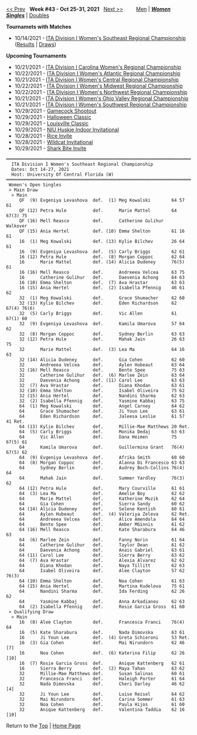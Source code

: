 <a name="top"></a>[<< Prev](women_singles_2142.md) &nbsp; **Week #43 - Oct 25-31, 2021** &nbsp; [Next >>](women_singles_2144.md) &nbsp;&nbsp;&nbsp;&nbsp;&nbsp;&nbsp;&nbsp; [Men](./men_singles_2143.md) &#124; [***Women***](./women_singles_2143.md) &nbsp;&nbsp;&nbsp;&nbsp;&nbsp; [***Singles***](./women_singles_2143.md) &#124; [Doubles](./women_doubles_2143.md)

**Tournamets with Matches**  
- 10/14/2021 - [ITA Division I Women's Southeast Regional Championship](#21-46458) ([Results](#21-46458) &#124; <a href="https://colleges.wearecollegetennis.com/competitions/UniversityOfCentralFloridaW/Tournaments/Overview/477EFA21-99A1-4948-BCBA-3E47323DA44C" target="_blank">Draws</a>)  

**Upcoming Tournaments**  
- 10/21/2021 - <a href="https://colleges.wearecollegetennis.com/competitions/WakeForestUniversityW/Tournaments/Overview/61F146C9-753C-4458-9E95-EE269C0BB692" target="_blank">ITA Division I Carolina Women's Regional Championship</a>  
- 10/22/2021 - <a href="https://colleges.wearecollegetennis.com/competitions/UniversityOfVirginiaW/Tournaments/Overview/03D2591A-B4EA-40D0-84EE-FA366640953F" target="_blank">ITA Division I Women's Atlantic Regional Championship</a>  
- 10/21/2021 - <a href="https://colleges.wearecollegetennis.com/competitions/UniversityOfIowaW/Tournaments/Overview/D14DFB81-5E2F-4C19-96BD-C7C8E01E527B" target="_blank">ITA Division I Women's Central Regional Championship</a>  
- 10/22/2021 - <a href="https://colleges.wearecollegetennis.com/competitions/OhioStateUniversityW/Tournaments/Overview/6552AE44-FB48-4C1E-A09A-B67C23ED4FEA" target="_blank">ITA Division I Women's Midwest Regional Championship</a>  
- 10/22/2021 - <a href="https://colleges.wearecollegetennis.com/competitions/StanfordUniversityW/Tournaments/Overview/069089F9-1C02-43BD-82B5-B68774093F12" target="_blank">ITA Division I Women's Northwest Regional Championship</a>  
- 10/21/2021 - <a href="https://colleges.wearecollegetennis.com/competitions/MiddleTennesseeStateUniversityW/Tournaments/Overview/34C6481F-30D0-4BCE-8E27-2B57D253FF5B" target="_blank">ITA Division I Women's Ohio Valley Regional Championship</a>  
- 10/21/2021 - <a href="https://colleges.wearecollegetennis.com/competitions/UniversityOfSanDiegoW/Tournaments/Overview/9B2A2826-DFA4-4AF2-9D87-2A1D153E1CC1" target="_blank">ITA Division I Women's Southwest Regional Championship</a>  
- 10/29/2021 - <a href="https://colleges.wearecollegetennis.com/competitions/UniversityOfSouthCarolinaW/Tournaments/Overview/57638985-23D4-4AA9-BCB7-AE8C7129F7F3" target="_blank">Gamecock Shootout</a>  
- 10/29/2021 - <a href="https://colleges.wearecollegetennis.com/competitions/UniversityOfNewMexicoW/Tournaments/Overview/DA2F178D-FDC8-43EF-8DAB-5045133E57F7" target="_blank">Halloween Classic</a>  
- 10/29/2021 - <a href="https://colleges.wearecollegetennis.com/competitions/UniversityOfLouisvilleW/Tournaments/Overview/3CA2F6A8-534B-4A9B-999A-8A440E45FA8F" target="_blank">Louisville Classic</a>  
- 10/29/2021 - <a href="https://colleges.wearecollegetennis.com/competitions/NorthernIllinoisUnivW/Tournaments/Overview/4A2D7ED0-6708-44A9-9E54-7EE1CE4409AD" target="_blank">NIU Huskie Indoor Invitational</a>  
- 10/28/2021 - <a href="https://colleges.wearecollegetennis.com/competitions/RiceUniversityW/Tournaments/Overview/4F0CBA0B-FA20-4853-8B64-8B24AEB43DF5" target="_blank">Rice Invite</a>  
- 10/28/2021 - <a href="https://colleges.wearecollegetennis.com/competitions/UniversityOfArizonaW/Tournaments/Overview/64798DC4-18F8-4118-BF15-ACEDAC7642C9" target="_blank">Wildcat Invitational</a>  
- 10/29/2021 - <a href="https://colleges.wearecollegetennis.com/competitions/NovaSoutheasternUnivW/Tournaments/Overview/FD071068-D5DA-4E20-B9FE-5D66B26BC727" target="_blank">Shark Bite Invite</a>  

<a name="21-46458"></a>
~~~
═════════════════════════════════════════════════════════════════════════════
  ITA Division I Women's Southeast Regional Championship
  Dates: Oct 14-27, 2021
  Host: University Of Central Florida (W)
═════════════════════════════════════════════════════════════════════════════
 Women's Open Singles
 > Main Draw
  > Main
     QF  (9) Evgeniya Levashova  def.  (1) Meg Kowalski        64 57 61
     QF (12) Petra Hule          def.      Marie Mattel        64 67(3) 75
     QF (16) Mell Reasco         def.      Catherine Gulihur   Walkover
     QF (15) Ania Hertel         def. (10) Emma Shelton        61 16 61
     16  (1) Meg Kowalski        def. (13) Kylie Bilchev       26 64 61
     16  (9) Evgeniya Levashova  def.  (5) Carly Briggs        62 61
     16 (12) Petra Hule          def.  (8) Morgan Coppoc       62 64
     16      Marie Mattel        def. (14) Alicia Dudeney      76(5) 61
     16 (16) Mell Reasco         def.      Andreeea Velcea     63 75
     16      Catherine Gulihur   def.      Daevenia Achong     64 63
     16 (10) Emma Shelton        def.  (7) Ava Hrastar         63 63
     16 (15) Ania Hertel         def.  (2) Isabella Pfennig    46 61 62
     32  (1) Meg Kowalski        def.      Grace Shumacher     62 60
     32 (13) Kylie Bilchev       def.      Eden Richardson     62 67(4) 76(6)
     32  (5) Carly Briggs        def.      Vic Allen           61 67(1) 60
     32  (9) Evgeniya Levashova  def.      Kamila Umarova      57 64 62
     32  (8) Morgan Coppoc       def.      Sydney Berlin       63 63
     32 (12) Petra Hule          def.      Mahak Jain          26 63 75
     32      Marie Mattel        def.  (3) Lea Ma              64 16 63
     32 (14) Alicia Dudeney      def.      Gia Cohen           62 60
     32      Andreeea Velcea     def.      Aylen Hubeaut       63 64
     32 (16) Mell Reasco         def.      Bente Spee          75 63
     32      Catherine Gulihur   def.  (6) Marlee Zein         63 64
     32      Daevenia Achong     def. (11) Carol Lee           63 63
     32  (7) Ava Hrastar         def.      Diana Khodan        63 61
     32 (10) Emma Shelton        def.      Isabel Oliveira     75 62
     32 (15) Ania Hertel         def.      Nandini Sharma      62 63
     32  (2) Isabella Pfennig    def.      Yasmine Kabbaj      63 75
     64  (1) Meg Kowalski        def.      Angel Carney        64 62
     64      Grace Shumacher     def.      Ji Youn Lee         63 61
     64      Eden Richardson     def.      Jaleesa Leslie      61 57 41 Ret.
     64 (13) Kylie Bilchev       def.      Millie-Mae Matthews 20 Ret.
     64  (5) Carly Briggs        def.      Monika Dedaj        63 63
     64      Vic Allen           def.      Dana Heimen         75 67(5) 61
     64      Kamila Umarova      def.      Guillermina Grant   76(4) 67(5) 62
     64  (9) Evgeniya Levashova  def.      Afrika Smith        60 60
     64  (8) Morgan Coppoc       def.      Alanna Di Francesco 63 63
     64      Sydney Berlin       def.      Audrey Boch-Collins 76(4) 64
     64      Mahak Jain          def.      Summer Yardley      76(3) 62
     64 (12) Petra Hule          def.      Mary Courville      61 61
     64  (3) Lea Ma              def.      Amelie Boy          62 62
     64      Marie Mattel        def.      Katherine Muzik     62 64
     64      Gia Cohen           def.      Sierra Sandy        60 62
     64 (14) Alicia Dudeney      def.      Selene Kentish      60 61
     64      Aylen Hubeaut       def.  (4) Valeriya Zeleva     62 Ret.
     64      Andreeea Velcea     def.      Alice Amendola      64 64
     64      Bente Spee          def.      Amber MGinnis       61 62
     64 (16) Mell Reasco         def.      Kate Sharabura      64 46 63
     64  (6) Marlee Zein         def.      Fanny Norin         61 64
     64      Catherine Gulihur   def.      Taylor Dean         61 62
     64      Daevenia Achong     def.      Anais Gabriel       63 61
     64 (11) Carol Lee           def.      Sierra Berry        63 62
     64  (7) Ava Hrastar         def.      Alexia Alvarez      62 62
     64      Diana Khodan        def.      Naya Tillitt        62 63
     64      Isabel Oliveira     def.      Alee Clayton        57 62 76(3)
     64 (10) Emma Shelton        def.      Noa Cohen           61 63
     64 (15) Ania Hertel         def.      Martina Kudelova    75 61
     64      Nandini Sharma      def.      Ida Ferding         62 26 62
     64      Yasmine Kabbaj      def.      Anna Arkadianou     62 63
     64  (2) Isabella Pfennig    def.      Rosie Garcia Gross  61 60
 > Qualifying Draw
  > Main
     16  (8) Alee Clayton        def.      Francesca Franci    76(4) 64
     16  (5) Kate Sharabura      def.      Nada Dimovska       63 61
     16      Ji Youn Lee         def.  (4) Greta Schieroni     53 Ret.
     16  (3) Gia Cohen           def.      Mai Nirundorn       62 46 [7]
     16      Noa Cohen           def.  (6) Katerina Filip      62 26 [10]
     16  (7) Rosie Garcia Gross  def.      Anique Kattenberg   62 61
     16      Sierra Berry        def.  (2) Maya Tahan          63 62
     32      Millie-Mae Matthews def.      Susan Salinas       60 61
     32      Francesca Franci    def.      Haleigh Porter      61 64
     32      Nada Dimovska       def.      Cheri Darley        46 62 [4]
     32      Ji Youn Lee         def.      Luise Reisel        64 62
     32      Mai Nirundorn       def.      Carina Sommer       61 63
     32      Noa Cohen           def.      Paula Hijos         61 60
     32      Anique Kattenberg   def.      Valentina Taddia    62 16 [10]
~~~

Return to the [Top](./women_singles_2143.md) &#124; [Home Page](../../index.md)